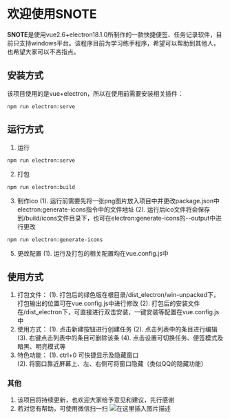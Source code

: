 # 欢迎使用SNOTE

**SNOTE**是使用vue2.6+electron18.1.0所制作的一款快捷便签、任务记录软件，目前只支持windows平台。该程序目前为学习练手程序，希望可以帮助到其他人，也希望大家可以不吝指点。

## 安装方式

该项目使用的是vue+electron，所以在使用前需要安装相关插件：
```
npm run electron:serve
```

## 运行方式
1. 运行
```
npm run electron:serve
```
2. 打包
```
npm run electron:build
```
3. 制作ico
	(1). 运行前需要先将一张png图片放入项目中并更改package.json中electron:generate-icons指令中的文件地址
	(2). 运行后ico文件将会保存到/build/icons文件目录下，也可在electron:generate-icons的--output中进行更改
```
npm run electron:generate-icons
```
5. 更改配置
	(1). 运行及打包的相关配置均在vue.config.js中

## 使用方式
1. 打包文件：
	(1). 打包后的绿色版在根目录/dist_electron/win-unpacked下，打包输出的位置可在vue.config.js中进行修改
	(2). 打包后的安装文件在/dist_electron下，可直接进行双击安装，一键安装等配置在vue.config.js中
2. 使用方式：
	(1). 点击新建按钮进行创建任务
	(2). 点击列表中的条目进行编辑
	(3). 右键点击列表中的条目可删除该条
	(4). 点击设置可切换任务、便签模式及暗黑、明亮模式等
3. 特色功能：
	(1). ctrl+0 可快捷显示及隐藏窗口	
	(2). 将窗口靠近屏幕上、左、右侧可将窗口隐藏（类似QQ的隐藏功能）

### 其他
1. 该项目将持续更新，也欢迎大家给予意见和建议，先行感谢
2. 若对您有帮助，可使用微信扫一扫
![在这里插入图片描述](https://img-blog.csdnimg.cn/dd13955b0bdf405a9dd450e29661e024.png)
